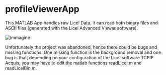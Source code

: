 # profileViewerApp
This MATLAB App handles raw Licel Data. It can read both binary files and ASCII files (generated with the Licel Advanced Viewer software).

![immagine](https://github.com/eavoc/profileViewerApp/assets/34692571/1b079db8-4f29-4840-8363-ea772da94833)

Unfortunately the project was abandoned, hence there could be bugs and missing functions.
One missing function is the background removal and one bug is that, depending on your configuration of the Licel software TCPIP Acquis, you may have to edit the matlab functions readLicel.m and readLicelBin.m.
